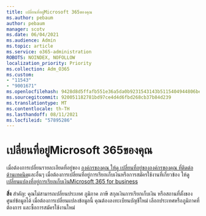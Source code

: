 ```yaml
---
title: เปลี่ยนที่อยู่Microsoft 365ของคุณ
ms.author: pebaum
author: pebaum
manager: scotv
ms.date: 06/04/2021
ms.audience: Admin
ms.topic: article
ms.service: o365-administration
ROBOTS: NOINDEX, NOFOLLOW
localization_priority: Priority
ms.collection: Adm_O365
ms.custom:
- "11543"
- "9001671"
ms.openlocfilehash: 9428d8d5ffafb551e36a5da0b9231543143b5115404944806bed3e985aac8679
ms.sourcegitcommit: 920051182781bd97ce4d4d6fbd268cb37b84d239
ms.translationtype: MT
ms.contentlocale: th-TH
ms.lasthandoff: 08/11/2021
ms.locfileid: "57895286"
---
```

# <a name="change-your-microsoft-365-address"></a>เปลี่ยนที่อยู่Microsoft 365ของคุณ

เมื่อต้องการเปลี่ยนรายละเอียดที่อยู่ของ [องค์กรของคุณ ให้ดู เปลี่ยนที่อยู่ขององค์กรของคุณ ที่ติดต่อด้านเทคนิค](https://docs.microsoft.com/microsoft-365/admin/manage/change-address-contact-and-more)และอื่นๆ เมื่อต้องการเปลี่ยนที่อยู่การเรียกเก็บเงินหรือการสมัครใช้งานที่เกี่ยวข้อง ให้ดู[เปลี่ยนแปลงที่อยู่การเรียกเก็บเงินMicrosoft 365 for business](https://docs.microsoft.com/microsoft-365/commerce/billing-and-payments/change-your-billing-addresses) 

**สิ่ง** สําคัญ: คุณไม่สามารถเปลี่ยนประเทศ ภูมิภาค ภาษี สกุลเงินการเรียกเก็บเงิน หรือสถานที่ตั้งของศูนย์ข้อมูลได้ เมื่อต้องการเปลี่ยนแปลงข้อมูลนี้ คุณต้องลงทะเบียนบัญชีใหม่ เลือกประเทศหรือภูมิภาคที่ต้องการ และซื้อการสมัครใช้งานใหม่ 